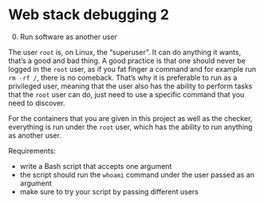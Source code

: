 # Web stack debugging 2
0. Run software as another user<br />

<p>The user <code>root</code> is, on Linux, the “superuser”. It can do anything it wants, that’s a good and bad thing. A good practice is that one should never be logged in the <code>root</code> user, as if you fat finger a command and for example run <code>rm -rf /</code>, there is no comeback. That’s why it is preferable to run as a privileged user, meaning that the user also has the ability to perform tasks that the <code>root</code> user can do, just need to use a specific command that you need to discover.</p>
<p>For the containers that you are given in this project as well as the checker, everything is run under the <code>root</code> user, which has the ability to run anything as another user.</p>
<p>Requirements:</p>
<ul>
<li>write a Bash script that accepts one argument</li>
<li>the script should run the <code>whoami</code> command under the user passed as an argument</li>
<li>make sure to try your script by passing different users</li>
</ul>